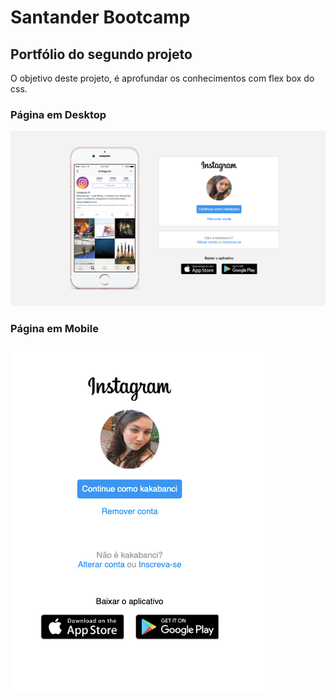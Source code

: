 # Santander Bootcamp

## Portfólio do segundo projeto

O objetivo deste projeto, é aprofundar os conhecimentos com flex box do css.

### Página em Desktop
![Desktop](./img/Desktop.png)

### Página em Mobile
![Mobile](./img/Mobile.png)
